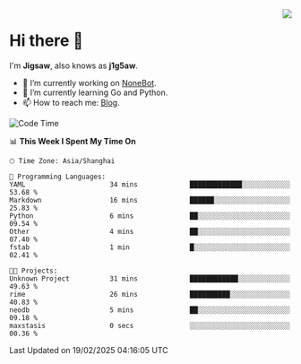 <a href="#">
  <img align="right" src="https://github-readme-stats.vercel.app/api?username=j1g5awi&count_private=true&show_icons=true&title_color=80070B&text_color=B3B3B3&bg_color=212121&icon_color=80070B" />
</a>

# Hi there 👋

I'm **Jigsaw**, also knows as **j1g5aw**.

- 🔭 I’m currently working on [NoneBot](https://github.com/nonebot).
- 🌱 I’m currently learning Go and Python.
- 📫 How to reach me: [Blog](https://blog.maddestroyer.xyz/).

<!--START_SECTION:waka-->
![Code Time](http://img.shields.io/badge/Code%20Time-1%2C872%20hrs%2028%20mins-blue)

📊 **This Week I Spent My Time On** 

```text
🕑︎ Time Zone: Asia/Shanghai

💬 Programming Languages: 
YAML                     34 mins             █████████████░░░░░░░░░░░░   53.68 % 
Markdown                 16 mins             ██████░░░░░░░░░░░░░░░░░░░   25.83 % 
Python                   6 mins              ██░░░░░░░░░░░░░░░░░░░░░░░   09.54 % 
Other                    4 mins              ██░░░░░░░░░░░░░░░░░░░░░░░   07.40 % 
fstab                    1 min               █░░░░░░░░░░░░░░░░░░░░░░░░   02.41 % 

🐱‍💻 Projects: 
Unknown Project          31 mins             ████████████░░░░░░░░░░░░░   49.63 % 
rime                     26 mins             ██████████░░░░░░░░░░░░░░░   40.83 % 
neodb                    5 mins              ██░░░░░░░░░░░░░░░░░░░░░░░   09.18 % 
maxstasis                0 secs              ░░░░░░░░░░░░░░░░░░░░░░░░░   00.36 % 
```


 Last Updated on 19/02/2025 04:16:05 UTC
<!--END_SECTION:waka-->
